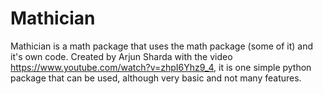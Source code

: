 # Mathician
Mathician is a math package that uses the math package (some of it) and it's own code. Created by Arjun Sharda with the video https://www.youtube.com/watch?v=zhpI6Yhz9_4, it is one simple python package that can be used, although very basic and not many features.
